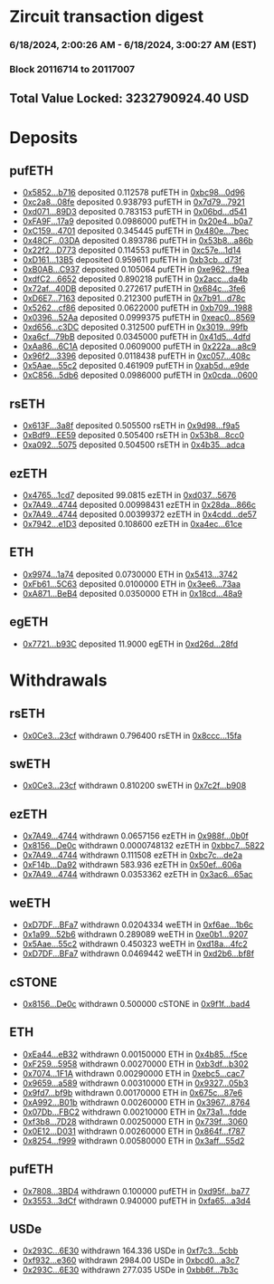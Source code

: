 # Zircuit transaction digest
### 6/18/2024, 2:00:26 AM - 6/18/2024, 3:00:27 AM (EST)
### Block 20116714 to 20117007

## Total Value Locked: 3232790924.40 USD

# Deposits
## pufETH
- [0x5852...b716](https://etherscan.io/address/0x5852f4c06AD5317BAc388dD70A4964072951b716) deposited 0.112578 pufETH in [0xbc98...0d96](https://etherscan.io/tx/0x5852f4c06AD5317BAc388dD70A4964072951b716)
- [0xc2a8...08fe](https://etherscan.io/address/0xc2a85c67aB9a586eE3755d6b1b4cb603495f08fe) deposited 0.938793 pufETH in [0x7d79...7921](https://etherscan.io/tx/0xc2a85c67aB9a586eE3755d6b1b4cb603495f08fe)
- [0xd071...89D3](https://etherscan.io/address/0xd071458287cC08209A35E3D077d763537c7089D3) deposited 0.783153 pufETH in [0x06bd...d541](https://etherscan.io/tx/0xd071458287cC08209A35E3D077d763537c7089D3)
- [0xFA9F...17a9](https://etherscan.io/address/0xFA9F80E5aDC6e3669B44916b04E292aE4d2117a9) deposited 0.0986000 pufETH in [0x20e4...b0a7](https://etherscan.io/tx/0xFA9F80E5aDC6e3669B44916b04E292aE4d2117a9)
- [0xC159...4701](https://etherscan.io/address/0xC15922EE056d7103715BE47156E2A7A7e6784701) deposited 0.345445 pufETH in [0x480e...7bec](https://etherscan.io/tx/0xC15922EE056d7103715BE47156E2A7A7e6784701)
- [0x48CF...03DA](https://etherscan.io/address/0x48CF534962C8729a2D88DFf9dd05528fa64f03DA) deposited 0.893786 pufETH in [0x53b8...a86b](https://etherscan.io/tx/0x48CF534962C8729a2D88DFf9dd05528fa64f03DA)
- [0x22f2...D773](https://etherscan.io/address/0x22f29bfa0625a2790d68a30Af627B1FDC2c4D773) deposited 0.114553 pufETH in [0xc57e...1d14](https://etherscan.io/tx/0x22f29bfa0625a2790d68a30Af627B1FDC2c4D773)
- [0xD161...13B5](https://etherscan.io/address/0xD161FAd2c561e800d7Cda8C3b5C7b3f7546213B5) deposited 0.959611 pufETH in [0xb3cb...d73f](https://etherscan.io/tx/0xD161FAd2c561e800d7Cda8C3b5C7b3f7546213B5)
- [0xB0AB...C937](https://etherscan.io/address/0xB0AB01C448a4a6A0Ae7ccb23c8390c2B54ccC937) deposited 0.105064 pufETH in [0xe962...f9ea](https://etherscan.io/tx/0xB0AB01C448a4a6A0Ae7ccb23c8390c2B54ccC937)
- [0xdfC2...6652](https://etherscan.io/address/0xdfC25CcBA5E95c9D96A0ab9F9a7cD596f9c36652) deposited 0.890218 pufETH in [0x2acc...da4b](https://etherscan.io/tx/0xdfC25CcBA5E95c9D96A0ab9F9a7cD596f9c36652)
- [0x72af...40DB](https://etherscan.io/address/0x72af69637dfEDE4EC9426bF955385d11969840DB) deposited 0.272617 pufETH in [0x684c...3fe6](https://etherscan.io/tx/0x72af69637dfEDE4EC9426bF955385d11969840DB)
- [0xD6E7...7163](https://etherscan.io/address/0xD6E76Ad3B6e3f878F24803a46B58f98aEa0e7163) deposited 0.212300 pufETH in [0x7b91...d78c](https://etherscan.io/tx/0xD6E76Ad3B6e3f878F24803a46B58f98aEa0e7163)
- [0x5262...cf86](https://etherscan.io/address/0x5262bEEdB679b49B540047c49221F74bE405cf86) deposited 0.0622000 pufETH in [0xb709...1988](https://etherscan.io/tx/0x5262bEEdB679b49B540047c49221F74bE405cf86)
- [0x0396...52Aa](https://etherscan.io/address/0x039691C517E3Ce33Ed5cf0B0d8ad2FB778cb52Aa) deposited 0.0999375 pufETH in [0xeac0...8569](https://etherscan.io/tx/0x039691C517E3Ce33Ed5cf0B0d8ad2FB778cb52Aa)
- [0xd656...c3DC](https://etherscan.io/address/0xd6561aD5BE597bbF32ee1EFa8E41c0662D83c3DC) deposited 0.312500 pufETH in [0x3019...99fb](https://etherscan.io/tx/0xd6561aD5BE597bbF32ee1EFa8E41c0662D83c3DC)
- [0xa6cf...79bB](https://etherscan.io/address/0xa6cf201C2Bf7d0Dec646358b0E559FF47aaB79bB) deposited 0.0345000 pufETH in [0x41d5...4dfd](https://etherscan.io/tx/0xa6cf201C2Bf7d0Dec646358b0E559FF47aaB79bB)
- [0xAa86...6C1A](https://etherscan.io/address/0xAa869fF1B544944883005CF73A6dcbbCd68b6C1A) deposited 0.0609000 pufETH in [0x222a...a8c9](https://etherscan.io/tx/0xAa869fF1B544944883005CF73A6dcbbCd68b6C1A)
- [0x96f2...3396](https://etherscan.io/address/0x96f23c6090e9d5B3bbB497abac962baf87aE3396) deposited 0.0118438 pufETH in [0xc057...408c](https://etherscan.io/tx/0x96f23c6090e9d5B3bbB497abac962baf87aE3396)
- [0x5Aae...55c2](https://etherscan.io/address/0x5Aaec43eEA88E1013372AA6D1Fc1c7fd6d8E55c2) deposited 0.461909 pufETH in [0xab5d...e9de](https://etherscan.io/tx/0x5Aaec43eEA88E1013372AA6D1Fc1c7fd6d8E55c2)
- [0xC856...5db6](https://etherscan.io/address/0xC8569a1EBb8007a8405A8D92441d2cACABC65db6) deposited 0.0986000 pufETH in [0x0cda...0600](https://etherscan.io/tx/0xC8569a1EBb8007a8405A8D92441d2cACABC65db6)
## rsETH
- [0x613F...3a8f](https://etherscan.io/address/0x613F9720a5B5F1a2Ba0F20745c839Edf37013a8f) deposited 0.505500 rsETH in [0x9d98...f9a5](https://etherscan.io/tx/0x613F9720a5B5F1a2Ba0F20745c839Edf37013a8f)
- [0xBdf9...EE59](https://etherscan.io/address/0xBdf90e87a7Fc0E76c91E6f4AfdF184BC8aFbEE59) deposited 0.505400 rsETH in [0x53b8...8cc0](https://etherscan.io/tx/0xBdf90e87a7Fc0E76c91E6f4AfdF184BC8aFbEE59)
- [0xa092...5075](https://etherscan.io/address/0xa092aA692214c56f73D4Df31a0e335Cc020C5075) deposited 0.504500 rsETH in [0x4b35...adca](https://etherscan.io/tx/0xa092aA692214c56f73D4Df31a0e335Cc020C5075)
## ezETH
- [0x4765...1cd7](https://etherscan.io/address/0x47655C3b13Dd14A54F8AE3cf17CfDA12f7F91cd7) deposited 99.0815 ezETH in [0xd037...5676](https://etherscan.io/tx/0x47655C3b13Dd14A54F8AE3cf17CfDA12f7F91cd7)
- [0x7A49...4744](https://etherscan.io/address/0x7A493Be5c2ce014cD049Bf178a1ac0Db1B434744) deposited 0.00998431 ezETH in [0x28da...866c](https://etherscan.io/tx/0x7A493Be5c2ce014cD049Bf178a1ac0Db1B434744)
- [0x7A49...4744](https://etherscan.io/address/0x7A493Be5c2ce014cD049Bf178a1ac0Db1B434744) deposited 0.00399372 ezETH in [0x4cdd...de57](https://etherscan.io/tx/0x7A493Be5c2ce014cD049Bf178a1ac0Db1B434744)
- [0x7942...e1D3](https://etherscan.io/address/0x79424fEe9fFC0181632825f0aB97d2075663e1D3) deposited 0.108600 ezETH in [0xa4ec...61ce](https://etherscan.io/tx/0x79424fEe9fFC0181632825f0aB97d2075663e1D3)
## ETH
- [0x9974...1a74](https://etherscan.io/address/0x997414DE896c9d1aB2B3278034F9D943bC4B1a74) deposited 0.0730000 ETH in [0x5413...3742](https://etherscan.io/tx/0x997414DE896c9d1aB2B3278034F9D943bC4B1a74)
- [0xFb61...5C63](https://etherscan.io/address/0xFb6144865678D4d6B5D89F96E80c5adA82a85C63) deposited 0.0100000 ETH in [0x3ee6...73aa](https://etherscan.io/tx/0xFb6144865678D4d6B5D89F96E80c5adA82a85C63)
- [0xA871...BeB4](https://etherscan.io/address/0xA8719b2102cc9C8DfDA24700af47B22A2fF3BeB4) deposited 0.0350000 ETH in [0x18cd...48a9](https://etherscan.io/tx/0xA8719b2102cc9C8DfDA24700af47B22A2fF3BeB4)
## egETH
- [0x7721...b93C](https://etherscan.io/address/0x7721dc6A5618D216A7612501e29a54674138b93C) deposited 11.9000 egETH in [0xd26d...28fd](https://etherscan.io/tx/0x7721dc6A5618D216A7612501e29a54674138b93C)
# Withdrawals
## rsETH
- [0x0Ce3...23cf](https://etherscan.io/address/0x0Ce390F18Af702Cca546297845a4A51D102123cf) withdrawn 0.796400 rsETH in [0x8ccc...15fa](https://etherscan.io/tx/0x0Ce390F18Af702Cca546297845a4A51D102123cf)
## swETH
- [0x0Ce3...23cf](https://etherscan.io/address/0x0Ce390F18Af702Cca546297845a4A51D102123cf) withdrawn 0.810200 swETH in [0x7c2f...b908](https://etherscan.io/tx/0x0Ce390F18Af702Cca546297845a4A51D102123cf)
## ezETH
- [0x7A49...4744](https://etherscan.io/address/0x7A493Be5c2ce014cD049Bf178a1ac0Db1B434744) withdrawn 0.0657156 ezETH in [0x988f...0b0f](https://etherscan.io/tx/0x7A493Be5c2ce014cD049Bf178a1ac0Db1B434744)
- [0x8156...De0c](https://etherscan.io/address/0x815607A46bdcE6723e17375D7E195180aB43De0c) withdrawn 0.0000748132 ezETH in [0xbbc7...5822](https://etherscan.io/tx/0x815607A46bdcE6723e17375D7E195180aB43De0c)
- [0x7A49...4744](https://etherscan.io/address/0x7A493Be5c2ce014cD049Bf178a1ac0Db1B434744) withdrawn 0.111508 ezETH in [0xbc7c...de2a](https://etherscan.io/tx/0x7A493Be5c2ce014cD049Bf178a1ac0Db1B434744)
- [0xF14b...Da92](https://etherscan.io/address/0xF14bFAAD9a868a4b6DDc9FFEE3ea4EAE2E38Da92) withdrawn 583.936 ezETH in [0x50ef...606a](https://etherscan.io/tx/0xF14bFAAD9a868a4b6DDc9FFEE3ea4EAE2E38Da92)
- [0x7A49...4744](https://etherscan.io/address/0x7A493Be5c2ce014cD049Bf178a1ac0Db1B434744) withdrawn 0.0353362 ezETH in [0x3ac6...65ac](https://etherscan.io/tx/0x7A493Be5c2ce014cD049Bf178a1ac0Db1B434744)
## weETH
- [0xD7DF...BFa7](https://etherscan.io/address/0xD7DF7E085214743530afF339aFC420c7c720BFa7) withdrawn 0.0204334 weETH in [0xf6ae...1b6c](https://etherscan.io/tx/0xD7DF7E085214743530afF339aFC420c7c720BFa7)
- [0x1a99...52b6](https://etherscan.io/address/0x1a99329dB9565B6AEF070DC9c98aD5cF58c852b6) withdrawn 0.289089 weETH in [0xe0b1...9207](https://etherscan.io/tx/0x1a99329dB9565B6AEF070DC9c98aD5cF58c852b6)
- [0x5Aae...55c2](https://etherscan.io/address/0x5Aaec43eEA88E1013372AA6D1Fc1c7fd6d8E55c2) withdrawn 0.450323 weETH in [0xd18a...4fc2](https://etherscan.io/tx/0x5Aaec43eEA88E1013372AA6D1Fc1c7fd6d8E55c2)
- [0xD7DF...BFa7](https://etherscan.io/address/0xD7DF7E085214743530afF339aFC420c7c720BFa7) withdrawn 0.0469442 weETH in [0xd2b6...bf8f](https://etherscan.io/tx/0xD7DF7E085214743530afF339aFC420c7c720BFa7)
## cSTONE
- [0x8156...De0c](https://etherscan.io/address/0x815607A46bdcE6723e17375D7E195180aB43De0c) withdrawn 0.500000 cSTONE in [0x9f1f...bad4](https://etherscan.io/tx/0x815607A46bdcE6723e17375D7E195180aB43De0c)
## ETH
- [0xEa44...eB32](https://etherscan.io/address/0xEa446c619dE8b142e108F3A37014E198c5dEeB32) withdrawn 0.00150000 ETH in [0x4b85...f5ce](https://etherscan.io/tx/0xEa446c619dE8b142e108F3A37014E198c5dEeB32)
- [0xF259...5958](https://etherscan.io/address/0xF25950F437eBCdECeBfBce23ee2b8304de505958) withdrawn 0.00270000 ETH in [0xb3df...b302](https://etherscan.io/tx/0xF25950F437eBCdECeBfBce23ee2b8304de505958)
- [0x7074...1F1A](https://etherscan.io/address/0x70745984F11784C230854F1DFd50bba85C4B1F1A) withdrawn 0.00290000 ETH in [0xebc5...cac7](https://etherscan.io/tx/0x70745984F11784C230854F1DFd50bba85C4B1F1A)
- [0x9659...a589](https://etherscan.io/address/0x9659943B5791fbc0c1A73a275b49D564ebeEa589) withdrawn 0.00310000 ETH in [0x9327...05b3](https://etherscan.io/tx/0x9659943B5791fbc0c1A73a275b49D564ebeEa589)
- [0x9fd7...bf9b](https://etherscan.io/address/0x9fd7F46D2eED40a2d279c1eB2578AF48106ebf9b) withdrawn 0.00170000 ETH in [0x675c...87e6](https://etherscan.io/tx/0x9fd7F46D2eED40a2d279c1eB2578AF48106ebf9b)
- [0xA992...B01b](https://etherscan.io/address/0xA992E6c44dD95aDE5a61f324d19CBf64d9D0B01b) withdrawn 0.00260000 ETH in [0x3967...8764](https://etherscan.io/tx/0xA992E6c44dD95aDE5a61f324d19CBf64d9D0B01b)
- [0x07Db...FBC2](https://etherscan.io/address/0x07Db88fD38d5fd0B25944Bd3c2A04b94b317FBC2) withdrawn 0.00210000 ETH in [0x73a1...fdde](https://etherscan.io/tx/0x07Db88fD38d5fd0B25944Bd3c2A04b94b317FBC2)
- [0xf3b8...7D28](https://etherscan.io/address/0xf3b8c16F41b6351C8066E82cf185ca6D67C37D28) withdrawn 0.00250000 ETH in [0x739f...3060](https://etherscan.io/tx/0xf3b8c16F41b6351C8066E82cf185ca6D67C37D28)
- [0x0E12...D031](https://etherscan.io/address/0x0E12A14b686f32e60b4Cce302B6e8596bBBDD031) withdrawn 0.00260000 ETH in [0x864f...f787](https://etherscan.io/tx/0x0E12A14b686f32e60b4Cce302B6e8596bBBDD031)
- [0x8254...f999](https://etherscan.io/address/0x82544Edf114dE0Ab1fCdf6eFc1F2E8E9459Ef999) withdrawn 0.00580000 ETH in [0x3aff...55d2](https://etherscan.io/tx/0x82544Edf114dE0Ab1fCdf6eFc1F2E8E9459Ef999)
## pufETH
- [0x7808...3BD4](https://etherscan.io/address/0x7808e427FB571F38B95e0081712b070156d53BD4) withdrawn 0.100000 pufETH in [0xd95f...ba77](https://etherscan.io/tx/0x7808e427FB571F38B95e0081712b070156d53BD4)
- [0x3553...3dCf](https://etherscan.io/address/0x355317b8fFA784Cba6519454f47Ba3Ab447a3dCf) withdrawn 0.940000 pufETH in [0xfa65...a3d4](https://etherscan.io/tx/0x355317b8fFA784Cba6519454f47Ba3Ab447a3dCf)
## USDe
- [0x293C...6E30](https://etherscan.io/address/0x293C6937D8D82e05B01335F7B33FBA0c8e256E30) withdrawn 164.336 USDe in [0xf7c3...5cbb](https://etherscan.io/tx/0x293C6937D8D82e05B01335F7B33FBA0c8e256E30)
- [0xf932...e360](https://etherscan.io/address/0xf9320CE469C806b52A137c8265b28aFa861ae360) withdrawn 2984.00 USDe in [0xbcd0...a3c7](https://etherscan.io/tx/0xf9320CE469C806b52A137c8265b28aFa861ae360)
- [0x293C...6E30](https://etherscan.io/address/0x293C6937D8D82e05B01335F7B33FBA0c8e256E30) withdrawn 277.035 USDe in [0xbb6f...7b3c](https://etherscan.io/tx/0x293C6937D8D82e05B01335F7B33FBA0c8e256E30)
